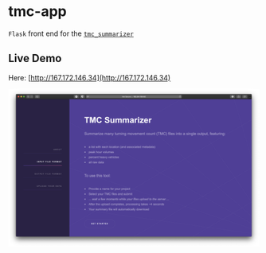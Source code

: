 # tmc-app

``Flask`` front end for the [``tmc_summarizer``](https://github.com/dvrpc/tmc-summarizer)

## Live Demo

Here: [http://167.172.146.34](http://167.172.146.34)

![image info](./static/assets/images/app_screenshot.png)
